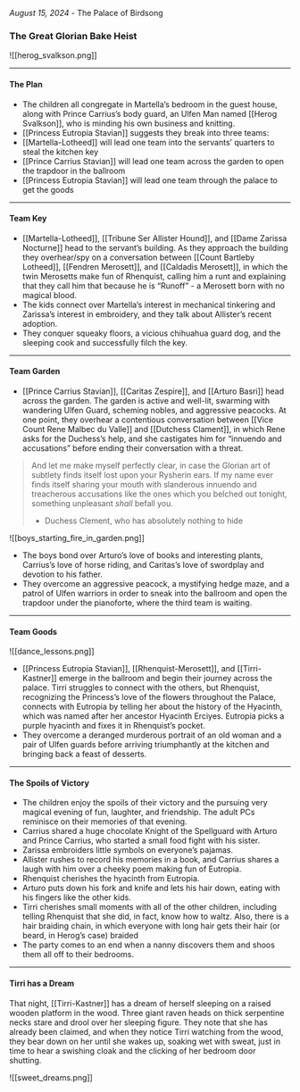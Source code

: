 _August 15, 2024_ - The Palace of Birdsong
### The Great Glorian Bake Heist

![[herog_svalkson.png]]

---

#### The Plan
- The children all congregate in Martella’s bedroom in the guest house, along with Prince Carrius’s body guard, an Ulfen Man named [[Herog Svalkson]], who is minding his own business and knitting.
- [[Princess Eutropia Stavian]] suggests they break into three teams:
- [[Martella-Lotheed]] will lead one team into the servants’ quarters to steal the kitchen key
- [[Prince Carrius Stavian]] will lead one team across the garden to open the trapdoor in the ballroom
- [[Princess Eutropia Stavian]] will lead one team through the palace to get the goods

---

#### Team Key

- [[Martella-Lotheed]], [[Tribune Ser Allister Hound]], and [[Dame Zarissa Nocturne]] head to the servant’s building. As they approach the building they overhear/spy on a conversation between [[Count Bartleby Lotheed]], [[Fendren Merosett]], and [[Caldadis Merosett]], in which the twin Merosetts make fun of Rhenquist, calling him a runt and explaining that they call him that because he is “Runoff” - a Merosett born with no magical blood. 
- The kids connect over Martella’s interest in mechanical tinkering and Zarissa’s interest in embroidery, and they talk about Allister’s recent adoption. 
- They conquer squeaky floors, a vicious chihuahua guard dog, and the sleeping cook and successfully filch the key. 

---

#### Team Garden

- [[Prince Carrius Stavian]], [[Caritas Zespire]], and [[Arturo Basri]] head across the garden. The garden is active and well-lit, swarming with wandering Ulfen Guard, scheming nobles, and aggressive peacocks. At one point, they overhear a contentious conversation between [[Vice Count Rene Malbec du Valle]] and [[Dutchess Clament]], in which Rene asks for the Duchess’s help, and she castigates him for “innuendo and accusations” before ending their conversation with a threat. 


> 
> And let me make myself perfectly clear, in case the Glorian art of subtlety finds itself lost upon your Rysherin ears. If my name ever finds itself sharing your mouth with slanderous innuendo and treacherous accusations like the ones which you belched out tonight, something unpleasant *shall* befall you.
> 
> - Duchess Clement, who has absolutely nothing to hide
>



![[boys_starting_fire_in_garden.png]]

- The boys bond over Arturo’s love of books and interesting plants, Carrius’s love of horse riding, and Caritas’s love of swordplay and devotion to his father. 
- They overcome an aggressive peacock, a mystifying hedge maze, and a patrol of Ulfen warriors in order to sneak into the ballroom and open the trapdoor under the pianoforte, where the third team is waiting. 

---

#### Team Goods

![[dance_lessons.png]]

- [[Princess Eutropia Stavian]], [[Rhenquist-Merosett]], and [[Tirri-Kastner]] emerge in the ballroom and begin their journey across the palace. Tirri struggles to connect with the others, but Rhenquist, recognizing the Princess’s love of the flowers throughout the Palace, connects with Eutropia by telling her about the history of the Hyacinth, which was named after her ancestor Hyacinth Erciyes. Eutropia picks a purple hyacinth and fixes it in Rhenquist’s pocket. 
- They overcome a deranged murderous portrait of an old woman and a pair of Ulfen guards before arriving triumphantly at the kitchen and bringing back a feast of desserts. 

---

#### The Spoils of Victory

- The children enjoy the spoils of their victory and the pursuing very magical evening of fun, laughter, and friendship. The adult PCs reminisce on their memories of that evening. 
- Carrius shared a huge chocolate Knight of the Spellguard with Arturo and Prince Carrius, who started a small food fight with his sister.
- Zarissa embroiders little symbols on everyone’s pajamas.     
- Allister rushes to record his memories in a book, and Carrius shares a laugh with him over a cheeky poem making fun of Eutropia.     
- Rhenquist cherishes the hyacinth from Eutropia.     
- Arturo puts down his fork and knife and lets his hair down, eating with his fingers like the other kids.    
- Tirri cherishes small moments with all of the other children, including telling Rhenquist that she did, in fact, know how to waltz. Also, there is a hair braiding chain, in which everyone with long hair gets their hair (or beard, in Herog’s case) braided 
- The party comes to an end when a nanny discovers them and shoos them all off to their bedrooms. 

---

#### Tirri has a Dream

That night, [[Tirri-Kastner]] has a dream of herself sleeping on a raised wooden platform in the wood. Three giant raven heads on thick serpentine necks stare and drool over her sleeping figure. They note that she has already been claimed, and when they notice Tirri watching from the wood, they bear down on her until she wakes up, soaking wet with sweat, just in time to hear a swishing cloak and the clicking of her bedroom door shutting.   

![[sweet_dreams.png]]